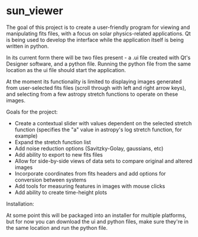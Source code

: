 # sun_viewer

The goal of this project is to create a user-friendly program for viewing and manipulating fits files, with a focus on solar physics-related applications. Qt is being used to develop the interface while the application itself is being written in python. 

In its current form there will be two files present - a .ui file created with Qt's Designer software, and a python file. Running the python file from the same location as the ui file should start the application. 

At the moment its functionality is limited to displaying images generated from user-selected fits files (scroll through with left and right arrow keys), and selecting from a few astropy stretch functions to operate on these images. 

Goals for the project:
  
  * Create a contextual slider with values dependent on the selected stretch function (specifies the "a" value in astropy's log stretch function, for       example)
  * Expand the stretch function list
  * Add noise reduction options (Savitzky-Golay, gaussians, etc)
  * Add ability to export to new fits files
  * Allow for side-by-side views of data sets to compare original and altered images
  * Incorporate coordinates from fits headers and add options for conversion between systems
  * Add tools for measuring features in images with mouse clicks
  * Add ability to create time-height plots

Installation:

At some point this will be packaged into an installer for multiple platforms, but for now you can download the ui and python files, make sure they're in the same location and run the python file. 
